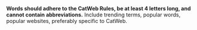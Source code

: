 **Words should adhere to the CatWeb Rules, be at least 4 letters long, and cannot contain abbreviations.**
Include trending terms, popular words, popular websites, preferably specific to CatWeb.
